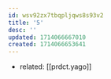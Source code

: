 ```yaml
---
id: wsv92zx7tbqpljqws8s93v2
title: '5'
desc: ''
updated: 1714066667010
created: 1714066653641
---
```


- related: [[prdct.yago]]